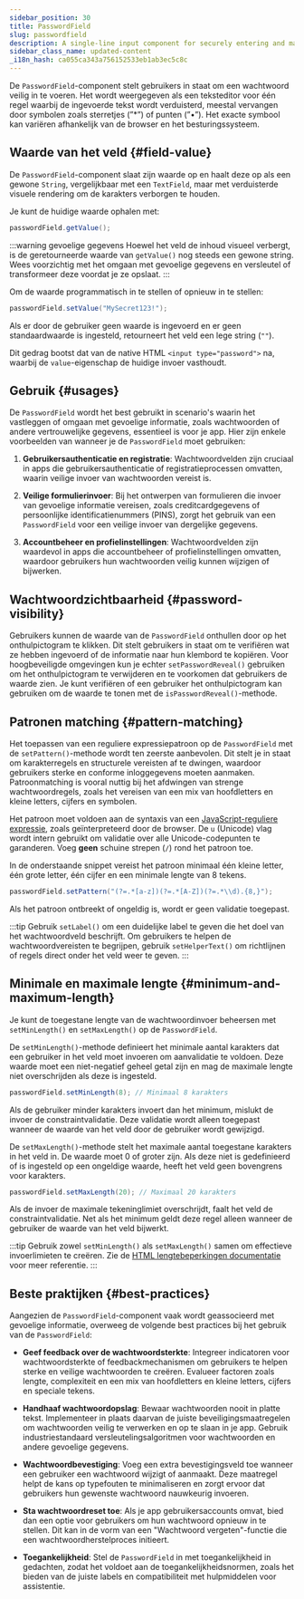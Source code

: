```yaml
---
sidebar_position: 30
title: PasswordField
slug: passwordfield
description: A single-line input component for securely entering and masking password data.
sidebar_class_name: updated-content
_i18n_hash: ca055ca343a756152533eb1ab3ec5c8c
---
```

<DocChip chip='shadow' />
<DocChip chip='name' label="dwc-field" />
<DocChip chip='since' label='23.02' />
<JavadocLink type="foundation" location="com/webforj/component/field/PasswordField" top='true'/>

<ParentLink parent="Field" />

De `PasswordField`-component stelt gebruikers in staat om een wachtwoord veilig in te voeren. Het wordt weergegeven als een teksteditor voor één regel waarbij de ingevoerde tekst wordt verduisterd, meestal vervangen door symbolen zoals sterretjes (”*”) of punten (”•”). Het exacte symbool kan variëren afhankelijk van de browser en het besturingssysteem.

<ComponentDemo 
path='/webforj/passwordfield?' 
javaE='https://raw.githubusercontent.com/webforj/webforj-documentation/refs/heads/main/src/main/java/com/webforj/samples/views/fields/passwordfield/PasswordFieldView.java'
/>

## Waarde van het veld {#field-value}

De `PasswordField`-component slaat zijn waarde op en haalt deze op als een gewone `String`, vergelijkbaar met een `TextField`, maar met verduisterde visuele rendering om de karakters verborgen te houden.

Je kunt de huidige waarde ophalen met:

```java
passwordField.getValue();
```

:::warning gevoelige gegevens
Hoewel het veld de inhoud visueel verbergt, is de geretourneerde waarde van `getValue()` nog steeds een gewone string. Wees voorzichtig met het omgaan met gevoelige gegevens en versleutel of transformeer deze voordat je ze opslaat.
:::

Om de waarde programmatisch in te stellen of opnieuw in te stellen:

```java
passwordField.setValue("MySecret123!");
```

Als er door de gebruiker geen waarde is ingevoerd en er geen standaardwaarde is ingesteld, retourneert het veld een lege string (`""`).

Dit gedrag bootst dat van de native HTML `<input type="password">` na, waarbij de `value`-eigenschap de huidige invoer vasthoudt.

## Gebruik {#usages}

De `PasswordField` wordt het best gebruikt in scenario's waarin het vastleggen of omgaan met gevoelige informatie, zoals wachtwoorden of andere vertrouwelijke gegevens, essentieel is voor je app. Hier zijn enkele voorbeelden van wanneer je de `PasswordField` moet gebruiken:

1. **Gebruikersauthenticatie en registratie**: Wachtwoordvelden zijn cruciaal in apps die gebruikersauthenticatie of registratieprocessen omvatten, waarin veilige invoer van wachtwoorden vereist is.

2. **Veilige formulierinvoer**: Bij het ontwerpen van formulieren die invoer van gevoelige informatie vereisen, zoals creditcardgegevens of persoonlijke identificatienummers (PINS), zorgt het gebruik van een `PasswordField` voor een veilige invoer van dergelijke gegevens.

3. **Accountbeheer en profielinstellingen**: Wachtwoordvelden zijn waardevol in apps die accountbeheer of profielinstellingen omvatten, waardoor gebruikers hun wachtwoorden veilig kunnen wijzigen of bijwerken.

## Wachtwoordzichtbaarheid {#password-visibility}

Gebruikers kunnen de waarde van de `PasswordField` onthullen door op het onthulpictogram te klikken. Dit stelt gebruikers in staat om te verifiëren wat ze hebben ingevoerd of de informatie naar hun klembord te kopiëren. Voor hoogbeveiligde omgevingen kun je echter `setPasswordReveal()` gebruiken om het onthulpictogram te verwijderen en te voorkomen dat gebruikers de waarde zien. Je kunt verifiëren of een gebruiker het onthulpictogram kan gebruiken om de waarde te tonen met de `isPasswordReveal()`-methode.

## Patronen matching {#pattern-matching}

Het toepassen van een reguliere expressiepatroon op de `PasswordField` met de `setPattern()`-methode wordt ten zeerste aanbevolen. Dit stelt je in staat om karakterregels en structurele vereisten af te dwingen, waardoor gebruikers sterke en conforme inloggegevens moeten aanmaken. Patroonmatching is vooral nuttig bij het afdwingen van strenge wachtwoordregels, zoals het vereisen van een mix van hoofdletters en kleine letters, cijfers en symbolen.

Het patroon moet voldoen aan de syntaxis van een [JavaScript-reguliere expressie](https://developer.mozilla.org/en-US/docs/Web/JavaScript/Guide/Regular_expressions), zoals geïnterpreteerd door de browser. De `u` (Unicode) vlag wordt intern gebruikt om validatie over alle Unicode-codepunten te garanderen. Voeg **geen** schuine strepen (`/`) rond het patroon toe.

In de onderstaande snippet vereist het patroon minimaal één kleine letter, één grote letter, één cijfer en een minimale lengte van 8 tekens.

```java
passwordField.setPattern("(?=.*[a-z])(?=.*[A-Z])(?=.*\\d).{8,}");
```

Als het patroon ontbreekt of ongeldig is, wordt er geen validatie toegepast.

:::tip
Gebruik `setLabel()` om een duidelijke label te geven die het doel van het wachtwoordveld beschrijft. Om gebruikers te helpen de wachtwoordvereisten te begrijpen, gebruik `setHelperText()` om richtlijnen of regels direct onder het veld weer te geven.
:::

## Minimale en maximale lengte {#minimum-and-maximum-length}

Je kunt de toegestane lengte van de wachtwoordinvoer beheersen met `setMinLength()` en `setMaxLength()` op de `PasswordField`.

De `setMinLength()`-methode definieert het minimale aantal karakters dat een gebruiker in het veld moet invoeren om aanvalidatie te voldoen. Deze waarde moet een niet-negatief geheel getal zijn en mag de maximale lengte niet overschrijden als deze is ingesteld.

```java
passwordField.setMinLength(8); // Minimaal 8 karakters
```

Als de gebruiker minder karakters invoert dan het minimum, mislukt de invoer de constraintvalidatie. Deze validatie wordt alleen toegepast wanneer de waarde van het veld door de gebruiker wordt gewijzigd.

De `setMaxLength()`-methode stelt het maximale aantal toegestane karakters in het veld in. De waarde moet 0 of groter zijn. Als deze niet is gedefinieerd of is ingesteld op een ongeldige waarde, heeft het veld geen bovengrens voor karakters.

```java
passwordField.setMaxLength(20); // Maximaal 20 karakters
```

Als de invoer de maximale tekeninglimiet overschrijdt, faalt het veld de constraintvalidatie. Net als het minimum geldt deze regel alleen wanneer de gebruiker de waarde van het veld bijwerkt.

:::tip
Gebruik zowel `setMinLength()` als `setMaxLength()` samen om effectieve invoerlimieten te creëren. Zie de [HTML lengtebeperkingen documentatie](https://developer.mozilla.org/en-US/docs/Web/HTML/Element/input#minlength) voor meer referentie.
:::

## Beste praktijken {#best-practices}

Aangezien de `PasswordField`-component vaak wordt geassocieerd met gevoelige informatie, overweeg de volgende best practices bij het gebruik van de `PasswordField`:

- **Geef feedback over de wachtwoordsterkte**: Integreer indicatoren voor wachtwoordsterkte of feedbackmechanismen om gebruikers te helpen sterke en veilige wachtwoorden te creëren. Evalueer factoren zoals lengte, complexiteit en een mix van hoofdletters en kleine letters, cijfers en speciale tekens.

- **Handhaaf wachtwoordopslag**: Bewaar wachtwoorden nooit in platte tekst. Implementeer in plaats daarvan de juiste beveiligingsmaatregelen om wachtwoorden veilig te verwerken en op te slaan in je app. Gebruik industriestandaard versleutelingsalgoritmen voor wachtwoorden en andere gevoelige gegevens.

- **Wachtwoordbevestiging**: Voeg een extra bevestigingsveld toe wanneer een gebruiker een wachtwoord wijzigt of aanmaakt. Deze maatregel helpt de kans op typefouten te minimaliseren en zorgt ervoor dat gebruikers hun gewenste wachtwoord nauwkeurig invoeren.

- **Sta wachtwoordreset toe**: Als je app gebruikersaccounts omvat, bied dan een optie voor gebruikers om hun wachtwoord opnieuw in te stellen. Dit kan in de vorm van een "Wachtwoord vergeten"-functie die een wachtwoordherstelproces initieert.

- **Toegankelijkheid**: Stel de `PasswordField` in met toegankelijkheid in gedachten, zodat het voldoet aan de toegankelijkheidsnormen, zoals het bieden van de juiste labels en compatibiliteit met hulpmiddelen voor assistentie.
